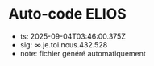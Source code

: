 # Auto-code ELIOS
- ts: 2025-09-04T03:46:00.375Z
- sig: ∞.je.toi.nous.432.528
- note: fichier généré automatiquement